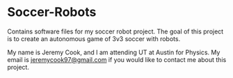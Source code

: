# Soccer-Robots
Contains software files for my soccer robot project. The goal of this project is to create an autonomous game of 3v3 soccer with robots.

My name is Jeremy Cook, and I am attending UT at Austin for Physics. My email is jeremycook97@gmail.com if you would like to contact me about this project.
